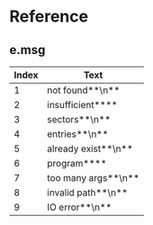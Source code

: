 # Reference
## e.msg
| Index | Text                    |
| ----- | ----------------------- |
| 1     | not found**\n**         |
| 2     | insufficient**<space>** |
| 3     | sectors**\n**           |
| 4     | entries**\n**           |
| 5     | already exist**\n**     |
| 6     | program**<space>**      |
| 7     | too many args**\n**     |
| 8     | invalid path**\n**      |
| 9     | IO error**\n**          |

